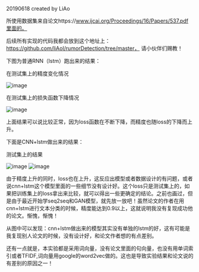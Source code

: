 
20190618    created by LiAo

所使用数据集来自论文https://www.ijcai.org/Proceedings/16/Papers/537.pdf里面的。

后续所有实现的代码我都会放到这个地址上：https://github.com/liAoI/rumorDetection/tree/master，  请小伙伴们赐教！

下图为普通RNN（lstm）跑出来的结果：

在测试集上的精度变化情况

![image](https://github.com/liAoI/RNN-pytorch--/blob/master/images_result/2list.png)

在测试集上的损失函数下降情况

![image](https://github.com/liAoI/RNN-pytorch--/blob/master/images_result/2listloss.png)

上面结果可以说比较正常，因为loss函数在不断下降，而精度也随loss的下降而上升。

下面是CNN+lstm做出来的结果：

测试集上的结果

![image](https://github.com/liAoI/RNN-pytorch--/blob/master/images_result/newplot(3).png) ![image](https://github.com/liAoI/RNN-pytorch--/blob/master/images_result/newplot(2).png)

由于精度上升的同时，loss也在上升，这反应出模型或者数据设计的有问题，或者说cnn+lstm这个模型里面的一些细节没有设计好。这个loss只是测试集上的，如果把训练集上的loss拿出来比较，就可以得出一些更确定的结论。之前也画过，但是由于最近开始学seq2seq和GAN模型，就先放一放吧！虽然论文的作者在用cnn+lstm进行文本分类的时候，精度能达到0.9以上，这就说明我没有复现成功他的论文。惭愧，惭愧！

从图中可以发现：cnn+lstm做出来的模型其实没有单独的lstm的好，这有可能是我复现别人论文的时候，没有设计好，和论文作者想的有点差别。

还有一点就是，本实验都是采用词向量，没有论文里面的句向量，也没有用单词索引或者TFIDF,词向量用google的word2vec做的。这也是导致实验结果和论文说的有差别的原因之一！
